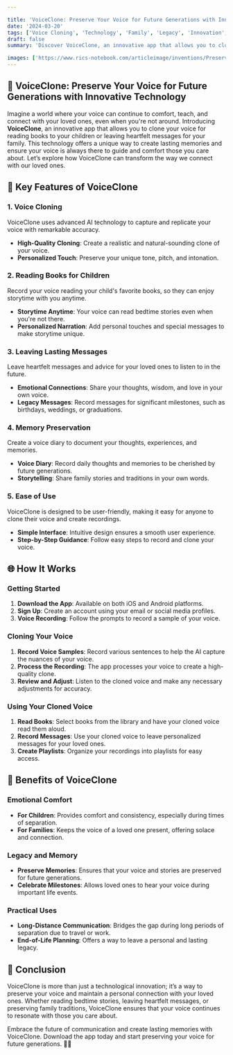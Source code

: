 ```yaml
---

title: 'VoiceClone: Preserve Your Voice for Future Generations with Innovative Technology 🎤'
date: '2024-03-20'
tags: ['Voice Cloning', 'Technology', 'Family', 'Legacy', 'Innovation', 'Emotional Well-being']
draft: false
summary: 'Discover VoiceClone, an innovative app that allows you to clone your voice to read books for your children or leave lasting messages for loved ones. Preserve your voice and create meaningful connections that transcend time. 💖'

images: ['https://www.rics-notebook.com/articleimage/inventions/Preserve.webp']
---
```


## 🌟 VoiceClone: Preserve Your Voice for Future Generations with Innovative Technology

Imagine a world where your voice can continue to comfort, teach, and connect with your loved ones, even when you're not around. Introducing **VoiceClone**, an innovative app that allows you to clone your voice for reading books to your children or leaving heartfelt messages for your family. This technology offers a unique way to create lasting memories and ensure your voice is always there to guide and comfort those you care about. Let’s explore how VoiceClone can transform the way we connect with our loved ones.

## 🎤 Key Features of VoiceClone

### 1. **Voice Cloning**

VoiceClone uses advanced AI technology to capture and replicate your voice with remarkable accuracy.

- **High-Quality Cloning**: Create a realistic and natural-sounding clone of your voice.
- **Personalized Touch**: Preserve your unique tone, pitch, and intonation.

### 2. **Reading Books for Children**

Record your voice reading your child's favorite books, so they can enjoy storytime with you anytime.

- **Storytime Anytime**: Your voice can read bedtime stories even when you're not there.
- **Personalized Narration**: Add personal touches and special messages to make storytime unique.

### 3. **Leaving Lasting Messages**

Leave heartfelt messages and advice for your loved ones to listen to in the future.

- **Emotional Connections**: Share your thoughts, wisdom, and love in your own voice.
- **Legacy Messages**: Record messages for significant milestones, such as birthdays, weddings, or graduations.

### 4. **Memory Preservation**

Create a voice diary to document your thoughts, experiences, and memories.

- **Voice Diary**: Record daily thoughts and memories to be cherished by future generations.
- **Storytelling**: Share family stories and traditions in your own words.

### 5. **Ease of Use**

VoiceClone is designed to be user-friendly, making it easy for anyone to clone their voice and create recordings.

- **Simple Interface**: Intuitive design ensures a smooth user experience.
- **Step-by-Step Guidance**: Follow easy steps to record and clone your voice.

## 🌐 How It Works

### Getting Started

1. **Download the App**: Available on both iOS and Android platforms.
2. **Sign Up**: Create an account using your email or social media profiles.
3. **Voice Recording**: Follow the prompts to record a sample of your voice.

### Cloning Your Voice

1. **Record Voice Samples**: Record various sentences to help the AI capture the nuances of your voice.
2. **Process the Recording**: The app processes your voice to create a high-quality clone.
3. **Review and Adjust**: Listen to the cloned voice and make any necessary adjustments for accuracy.

### Using Your Cloned Voice

1. **Read Books**: Select books from the library and have your cloned voice read them aloud.
2. **Record Messages**: Use your cloned voice to leave personalized messages for your loved ones.
3. **Create Playlists**: Organize your recordings into playlists for easy access.

## 💖 Benefits of VoiceClone

### Emotional Comfort

- **For Children**: Provides comfort and consistency, especially during times of separation.
- **For Families**: Keeps the voice of a loved one present, offering solace and connection.

### Legacy and Memory

- **Preserve Memories**: Ensures that your voice and stories are preserved for future generations.
- **Celebrate Milestones**: Allows loved ones to hear your voice during important life events.

### Practical Uses

- **Long-Distance Communication**: Bridges the gap during long periods of separation due to travel or work.
- **End-of-Life Planning**: Offers a way to leave a personal and lasting legacy.

## 🌠 Conclusion

VoiceClone is more than just a technological innovation; it’s a way to preserve your voice and maintain a personal connection with your loved ones. Whether reading bedtime stories, leaving heartfelt messages, or preserving family traditions, VoiceClone ensures that your voice continues to resonate with those you care about.

Embrace the future of communication and create lasting memories with VoiceClone. Download the app today and start preserving your voice for future generations. 🎤💖

